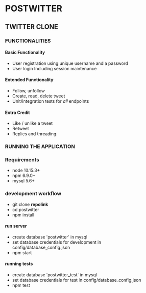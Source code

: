 # POSTWITTER

## TWITTER CLONE

### FUNCTIONALITIES

#### Basic Functionality

- User registration using unique username and a password
- User login Including session maintenance

#### Extended Functionality

- Follow, unfollow
- Create, read, delete tweet
- Unit/Integration tests for _all_ endpoints

#### Extra Credit

- Like / unlike a tweet
- Retweet
- Replies and threading

### RUNNING THE APPLICATION

### Requirements

- node 10.15.3+
- npm 6.9.0+
- mysql 5.6+

### development workflow

- git clone **repolink**
- cd postwitter
- npm install

#### run server

- create database 'postwitter' in mysql
- set database credentials for development in config/database_config.json
- npm start

#### running tests

- create database 'postwitter_test' in mysql
- set database credentials for test in config/database_config.json
- npm test
